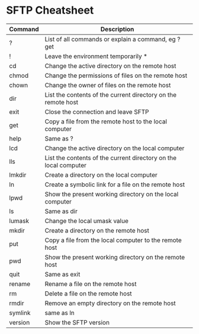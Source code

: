 # SFTP Cheatsheet
| Command | Description |
| -- | --- |
| ? | List of all commands or explain a command, eg ? get |
| ! | Leave the environment temporarily * |
| cd | Change the active directory on the remote host |
| chmod | Change the permissions of files on the remote host |
| chown | Change the owner of files on the remote host |
| dir | List the contents of the current directory on the remote host |
| exit | Close the connection and leave SFTP |
| get | Copy a file from the remote host to the local computer |
| help | Same as ? |
| lcd | Change the active directory on the local computer |
| lls | List the contents of the current directory on the local computer |
| lmkdir | Create a directory on the local computer |
| ln | Create a symbolic link for a file on the remote host |
| lpwd | Show the present working directory on the local computer |
| ls | Same as dir |
| lumask | Change the local umask value |
| mkdir | Create a directory on the remote host |
| put | Copy a file from the local computer to the remote host |
| pwd | Show the present working directory on the remote host |
| quit | Same as exit |
| rename | Rename a file on the remote host |
| rm | Delete a file on the remote host |
| rmdir | Remove an empty directory on the remote host |
| symlink |  same as ln |
| version | Show the SFTP version |

